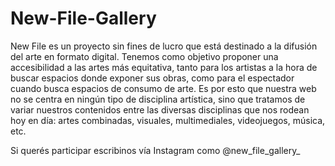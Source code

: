 # New-File-Gallery

New File es un proyecto sin fines de lucro que está destinado a la difusión del arte en formato digital. Tenemos como objetivo proponer una accesibilidad a las artes más equitativa, tanto para los artistas a la hora de buscar espacios donde exponer sus obras, como para el espectador cuando busca espacios de consumo de arte.
Es por esto que nuestra web no se centra en ningún tipo de disciplina artística, sino que tratamos de variar nuestros contenidos entre las diversas disciplinas que nos rodean hoy en día: artes combinadas, visuales, multimediales, videojuegos, música, etc.

Si querés participar escribinos vía Instagram como @new_file_gallery_
